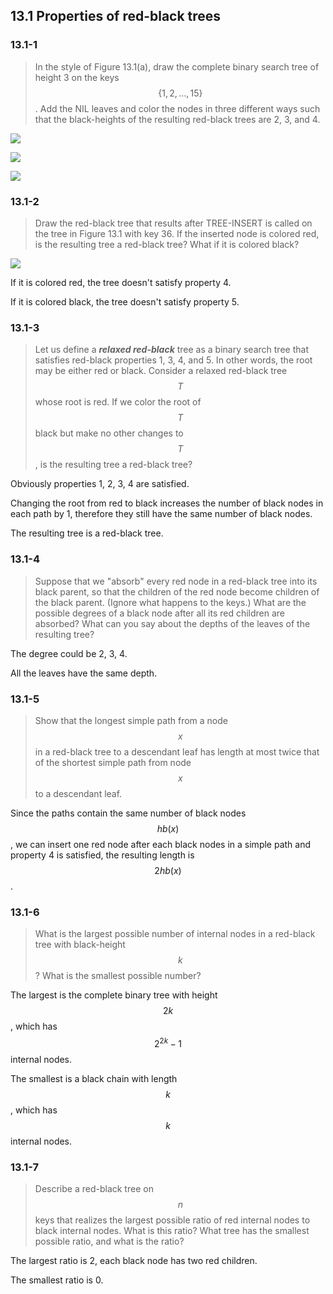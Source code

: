 ## 13.1 Properties of red-black trees

### 13.1-1

> In the style of Figure 13.1(a), draw the complete binary search tree of height 3 on the keys $$\{1,2, \dots ,15\}$$. Add the NIL leaves and color the nodes in three different ways such that the black-heights of the resulting red-black trees are 2, 3, and 4.

![](/img/13.1-1_1.png)

![](/img/13.1-1_2.png)

![](/img/13.1-1_3.png)

### 13.1-2

> Draw the red-black tree that results after TREE-INSERT is called on the tree in Figure 13.1 with key 36. If the inserted node is colored red, is the resulting tree a red-black tree? What if it is colored black?

![](/img/13.1-2.png)

If it is colored red, the tree doesn't satisfy property 4.

If it is colored black, the tree doesn't satisfy property 5.

### 13.1-3

> Let us define a __*relaxed red-black*__ tree as a binary search tree that satisfies red-black properties 1, 3, 4, and 5. In other words, the root may be either red or black. Consider a relaxed red-black tree $$T$$ whose root is red. If we color the root of $$T$$ black but make no other changes to $$T$$, is the resulting tree a red-black tree?

Obviously properties 1, 2, 3, 4 are satisfied.

Changing the root from red to black increases the number of black nodes in each path by 1, therefore they still have the same number of black nodes.

The resulting tree is a red-black tree.

### 13.1-4

> Suppose that we "absorb" every red node in a red-black tree into its black parent, so that the children of the red node become children of the black parent. (Ignore what happens to the keys.) What are the possible degrees of a black node after all its red children are absorbed? What can you say about the depths of the leaves of the resulting tree?

The degree could be 2, 3, 4.

All the leaves have the same depth.

### 13.1-5

> Show that the longest simple path from a node $$x$$ in a red-black tree to a descendant leaf has length at most twice that of the shortest simple path from node $$x$$ to a descendant leaf.

Since the paths contain the same number of black nodes $$hb(x)$$, we can insert one red node after each black nodes in a simple path and property 4 is satisfied, the resulting length is $$2hb(x)$$.

### 13.1-6

> What is the largest possible number of internal nodes in a red-black tree with black-height $$k$$? What is the smallest possible number?

The largest is the complete binary tree with height $$2k$$, which has $$2^{2k} - 1$$ internal nodes.

The smallest is a black chain with length $$k$$, which has $$k$$ internal nodes.

### 13.1-7

> Describe a red-black tree on $$n$$ keys that realizes the largest possible ratio of red internal nodes to black internal nodes. What is this ratio? What tree has the smallest possible ratio, and what is the ratio?

The largest ratio is 2, each black node has two red children.

The smallest ratio is 0.
